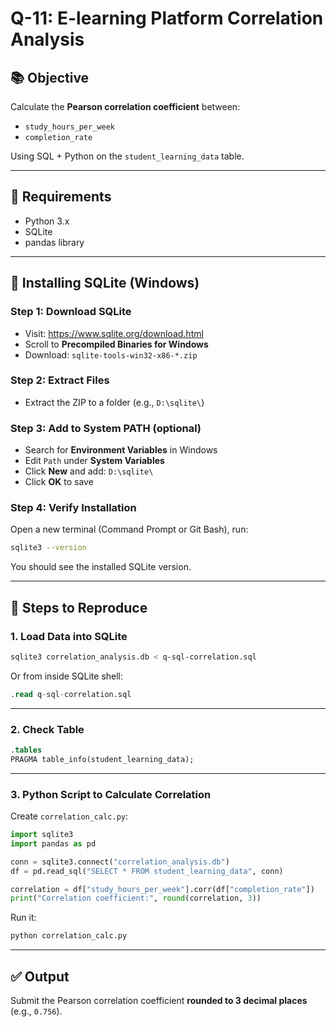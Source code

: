 
# Q-11: E-learning Platform Correlation Analysis

## 📚 Objective
Calculate the **Pearson correlation coefficient** between:
- `study_hours_per_week`
- `completion_rate`

Using SQL + Python on the `student_learning_data` table.

---

## 🧰 Requirements

- Python 3.x
- SQLite
- pandas library

---

## 🧲 Installing SQLite (Windows)

### Step 1: Download SQLite
- Visit: https://www.sqlite.org/download.html
- Scroll to **Precompiled Binaries for Windows**
- Download: `sqlite-tools-win32-x86-*.zip`

### Step 2: Extract Files
- Extract the ZIP to a folder (e.g., `D:\sqlite\`)

### Step 3: Add to System PATH (optional)
- Search for **Environment Variables** in Windows
- Edit `Path` under **System Variables**
- Click **New** and add: `D:\sqlite\`
- Click **OK** to save

### Step 4: Verify Installation
Open a new terminal (Command Prompt or Git Bash), run:
```bash
sqlite3 --version
```

You should see the installed SQLite version.

---

## 🔧 Steps to Reproduce

### 1. Load Data into SQLite

```bash
sqlite3 correlation_analysis.db < q-sql-correlation.sql
```

Or from inside SQLite shell:

```sql
.read q-sql-correlation.sql
```

---

### 2. Check Table

```sql
.tables
PRAGMA table_info(student_learning_data);
```

---

### 3. Python Script to Calculate Correlation

Create `correlation_calc.py`:

```python
import sqlite3
import pandas as pd

conn = sqlite3.connect("correlation_analysis.db")
df = pd.read_sql("SELECT * FROM student_learning_data", conn)

correlation = df["study_hours_per_week"].corr(df["completion_rate"])
print("Correlation coefficient:", round(correlation, 3))
```

Run it:

```bash
python correlation_calc.py
```

---

## ✅ Output

Submit the Pearson correlation coefficient **rounded to 3 decimal places** (e.g., `0.756`).
